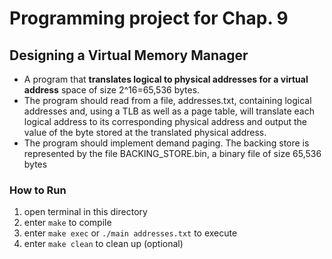 # Programming project for Chap. 9

## Designing a Virtual Memory Manager
- A program that **translates logical to physical addresses for a virtual address** space of size 2^16=65,536 bytes.
- The program should read from a file, addresses.txt, containing logical addresses and, using a TLB as well as a page table, will translate each logical address to its corresponding physical address and output the value of the byte stored at the translated physical address.
- The program should implement demand paging. The backing store is represented by the file BACKING_STORE.bin, a binary file of size 65,536 bytes

### How to Run
1. open terminal in this directory
1. enter `make` to compile
1. enter `make exec` or `./main addresses.txt` to execute
1. enter `make clean` to clean up (optional)
